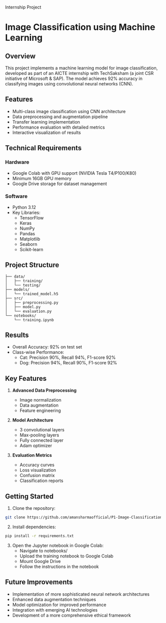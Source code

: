 Internship Project

# Image Classification using Machine Learning

## Overview
This project implements a machine learning model for image classification, developed as part of an AICTE internship with TechSaksham (a joint CSR initiative of Microsoft & SAP). The model achieves 92% accuracy in classifying images using convolutional neural networks (CNN).

## Features
- Multi-class image classification using CNN architecture
- Data preprocessing and augmentation pipeline
- Transfer learning implementation
- Performance evaluation with detailed metrics
- Interactive visualization of results

## Technical Requirements

### Hardware
- Google Colab with GPU support (NVIDIA Tesla T4/P100/K80)
- Minimum 16GB GPU memory
- Google Drive storage for dataset management

### Software
- Python 3.12
- Key Libraries:
  - TensorFlow
  - Keras
  - NumPy
  - Pandas
  - Matplotlib
  - Seaborn
  - Scikit-learn

## Project Structure
```
├── data/
│   ├── training/
│   └── testing/
├── models/
│   └── trained_model.h5
├── src/
│   ├── preprocessing.py
│   ├── model.py
│   └── evaluation.py
└── notebooks/
    └── training.ipynb
```

## Results
- Overall Accuracy: 92% on test set
- Class-wise Performance:
  - Cat: Precision 90%, Recall 94%, F1-score 92%
  - Dog: Precision 94%, Recall 90%, F1-score 92%

## Key Features
1. **Advanced Data Preprocessing**
   - Image normalization
   - Data augmentation
   - Feature engineering

2. **Model Architecture**
   - 3 convolutional layers
   - Max-pooling layers
   - Fully connected layer
   - Adam optimizer

3. **Evaluation Metrics**
   - Accuracy curves
   - Loss visualization
   - Confusion matrix
   - Classification reports

## Getting Started

1. Clone the repository:
```bash
git clone https://github.com/amansharmaofficial/P1-Image-Classification-Using-ML.git
```

2. Install dependencies:
```bash
pip install -r requirements.txt
```

3. Open the Jupyter notebook in Google Colab:
   - Navigate to notebooks/
   - Upload the training notebook to Google Colab
   - Mount Google Drive
   - Follow the instructions in the notebook

## Future Improvements
- Implementation of more sophisticated neural network architectures
- Enhanced data augmentation techniques
- Model optimization for improved performance
- Integration with emerging AI technologies
- Development of a more comprehensive ethical framework


